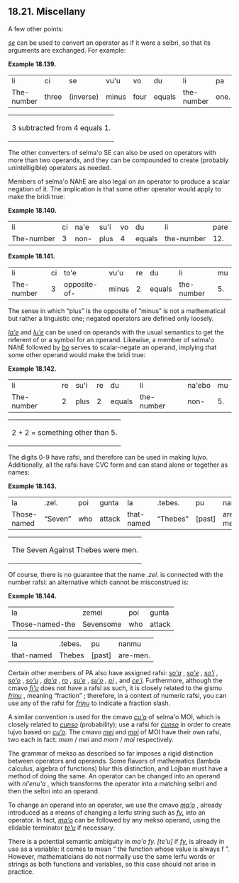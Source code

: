 <a id="section-miscellany"></a>18.21. <a id="c18s21"></a>Miscellany
-------------------------------------------------------------------

A few other points:

<a id="id-1.19.23.3.1" class="indexterm"></a><a id="id-1.19.23.3.2" class="indexterm"></a>_<a id="id-1.19.23.3.3.1" class="indexterm"></a>[_se_](../go01#valsi-se)_ can be used to convert an operator as if it were a selbri, so that its arguments are exchanged. For example:

<div class="interlinear-gloss-example example">
<a id="example-random-id-NwYJ"></a>

**Example 18.139. <a id="c18e21d1"></a>** 

<table class="interlinear-gloss"><colgroup></colgroup><tbody><tr class="jbo"><td>li</td><td>ci</td><td>se</td><td>vu'u</td><td>vo</td><td>du</td><td>li</td><td>pa</td></tr><tr class="gloss"><td>The-number</td><td>three</td><td>(inverse)</td><td>minus</td><td>four</td><td>equals</td><td>the-number</td><td>one.</td></tr></tbody></table>

<table class="interlinear-gloss"><tbody><tr class="para"><td colspan="12321"><p class="natlang">3 subtracted from 4 equals 1.</p></td></tr></tbody></table>

</div>  

The other converters of selma'o SE can also be used on operators with more than two operands, and they can be compounded to create (probably unintelligible) operators as needed.

<a id="id-1.19.23.6.1" class="indexterm"></a><a id="id-1.19.23.6.2" class="indexterm"></a>Members of selma'o NAhE are also legal on an operator to produce a scalar negation of it. The implication is that some other operator would apply to make the bridi true:

<div class="interlinear-gloss-example example">
<a id="example-random-id-qIPR"></a>

**Example 18.140. <a id="c18e21d2"></a>** 

<table class="interlinear-gloss"><colgroup></colgroup><tbody><tr class="jbo"><td>li</td><td>ci</td><td>na'e</td><td>su'i</td><td>vo</td><td>du</td><td>li</td><td>pare</td></tr><tr class="gloss"><td>The-number</td><td>3</td><td>non-</td><td>plus</td><td>4</td><td>equals</td><td>the-number</td><td>12.</td></tr></tbody></table>

</div>  
<div class="interlinear-gloss-example example">
<a id="example-random-id-qiqd"></a>

**Example 18.141. <a id="c18e21d3"></a><a id="id-1.19.23.8.1.2" class="indexterm"></a>** 

<table class="interlinear-gloss"><colgroup></colgroup><tbody><tr class="jbo"><td>li</td><td>ci</td><td>to'e</td><td>vu'u</td><td>re</td><td>du</td><td>li</td><td>mu</td></tr><tr class="gloss"><td>The-number</td><td>3</td><td>opposite-of-</td><td>minus</td><td>2</td><td>equals</td><td>the-number</td><td>5.</td></tr></tbody></table>

</div>  

The sense in which “plus” is the opposite of “minus” is not a mathematical but rather a linguistic one; negated operators are defined only loosely.

<a id="id-1.19.23.10.1" class="indexterm"></a><a id="id-1.19.23.10.2" class="indexterm"></a><a id="id-1.19.23.10.3" class="indexterm"></a>_<a id="id-1.19.23.10.4.1" class="indexterm"></a>[_la'e_](../go01#valsi-lahe)_ and _<a id="id-1.19.23.10.5.1" class="indexterm"></a>[_lu'e_](../go01#valsi-luhe)_ can be used on operands with the usual semantics to get the referent of or a symbol for an operand. Likewise, a member of selma'o NAhE followed by _<a id="id-1.19.23.10.6.1" class="indexterm"></a>[_bo_](../go01#valsi-bo)_ serves to scalar-negate an operand, implying that some other operand would make the bridi true:

<div class="interlinear-gloss-example example">
<a id="example-random-id-3het"></a>

**Example 18.142. <a id="c18e21d4"></a>** 

<table class="interlinear-gloss"><colgroup></colgroup><tbody><tr class="jbo"><td>li</td><td>re</td><td>su'i</td><td>re</td><td>du</td><td>li</td><td>na'ebo</td><td>mu</td></tr><tr class="gloss"><td>The-number</td><td>2</td><td>plus</td><td>2</td><td>equals</td><td>the-number</td><td>non-</td><td>5.</td></tr></tbody></table>

<table class="interlinear-gloss"><tbody><tr class="para"><td colspan="12321"><p class="natlang">2 + 2 = something other than 5.</p></td></tr></tbody></table>

</div>  

<a id="id-1.19.23.12.1" class="indexterm"></a><a id="id-1.19.23.12.2" class="indexterm"></a>The digits 0-9 have rafsi, and therefore can be used in making lujvo. Additionally, all the rafsi have CVC form and can stand alone or together as names:

<div class="interlinear-gloss-example example">
<a id="example-random-id-hvGK"></a>

**Example 18.143. <a id="c18e21d5"></a>** 

<table class="interlinear-gloss"><colgroup></colgroup><tbody><tr class="jbo"><td>la</td><td>.zel.</td><td>poi</td><td>gunta</td><td>la</td><td>.tebes.</td><td>pu</td><td>nanmu</td></tr><tr class="gloss"><td>Those-named</td><td><span class="quote">“<span class="quote">Seven</span>”</span></td><td>who</td><td>attack</td><td>that-named</td><td><span class="quote">“<span class="quote">Thebes</span>”</span></td><td>[past]</td><td>are-men.</td></tr></tbody></table>

<table class="interlinear-gloss"><tbody><tr class="para"><td colspan="12321"><p class="natlang">The Seven Against Thebes were men.</p></td></tr></tbody></table>

</div>  

Of course, there is no guarantee that the name _.zel._ is connected with the number rafsi: an alternative which cannot be misconstrued is:

<div class="interlinear-gloss-example example">
<a id="example-random-id-pf3n"></a>

**Example 18.144. <a id="c18e21d6"></a>** 

<table class="interlinear-gloss"><colgroup></colgroup><tbody><tr class="jbo"><td>la</td><td>zemei</td><td>poi</td><td>gunta</td></tr><tr class="gloss"><td>Those-named-the</td><td>Sevensome</td><td>who</td><td>attack</td></tr></tbody></table>

<table class="interlinear-gloss"><colgroup></colgroup><tbody><tr class="jbo"><td>la</td><td>.tebes.</td><td>pu</td><td>nanmu</td></tr><tr class="gloss"><td>that-named</td><td>Thebes</td><td>[past]</td><td>are-men.</td></tr></tbody></table>

</div>  

<a id="id-1.19.23.16.1" class="indexterm"></a><a id="id-1.19.23.16.2" class="indexterm"></a>Certain other members of PA also have assigned rafsi: _<a id="id-1.19.23.16.3.1" class="indexterm"></a>[_so'a_](../go01#valsi-soha)_ , _<a id="id-1.19.23.16.4.1" class="indexterm"></a>[_so'e_](../go01#valsi-sohe)_ , _<a id="id-1.19.23.16.5.1" class="indexterm"></a>[_so'i_](../go01#valsi-sohi)_ , _<a id="id-1.19.23.16.6.1" class="indexterm"></a>[_so'o_](../go01#valsi-soho)_ , _<a id="id-1.19.23.16.7.1" class="indexterm"></a>[_so'u_](../go01#valsi-sohu)_ , _<a id="id-1.19.23.16.8.1" class="indexterm"></a>[_da'a_](../go01#valsi-daha)_ , _<a id="id-1.19.23.16.9.1" class="indexterm"></a>[_ro_](../go01#valsi-ro)_ , _<a id="id-1.19.23.16.10.1" class="indexterm"></a>[_su'e_](../go01#valsi-suhe)_ , _<a id="id-1.19.23.16.11.1" class="indexterm"></a>[_su'o_](../go01#valsi-suho)_ , _<a id="id-1.19.23.16.12.1" class="indexterm"></a>[_pi_](../go01#valsi-pi)_ , and _<a id="id-1.19.23.16.13.1" class="indexterm"></a>[_ce'i_](../go01#valsi-cehi)_. Furthermore, although the cmavo _<a id="id-1.19.23.16.14.1" class="indexterm"></a>[_fi'u_](../go01#valsi-fihu)_ does not have a rafsi as such, it is closely related to the gismu _<a id="id-1.19.23.16.15.1" class="indexterm"></a>[_frinu_](../go01#valsi-frinu)_ , meaning “fraction” ; therefore, in a context of numeric rafsi, you can use any of the rafsi for _<a id="id-1.19.23.16.17.1" class="indexterm"></a>[_frinu_](../go01#valsi-frinu)_ to indicate a fraction slash.

<a id="id-1.19.23.17.1" class="indexterm"></a>A similar convention is used for the cmavo _<a id="id-1.19.23.17.2.1" class="indexterm"></a>[_cu'o_](../go01#valsi-cuho)_ of selma'o MOI, which is closely related to _<a id="id-1.19.23.17.3.1" class="indexterm"></a>[_cunso_](../go01#valsi-cunso)_ (probability); use a rafsi for _<a id="id-1.19.23.17.4.1" class="indexterm"></a>[_cunso_](../go01#valsi-cunso)_ in order to create lujvo based on _<a id="id-1.19.23.17.5.1" class="indexterm"></a>[_cu'o_](../go01#valsi-cuho)_. The cmavo _<a id="id-1.19.23.17.6.1" class="indexterm"></a>[_mei_](../go01#valsi-mei)_ and _<a id="id-1.19.23.17.7.1" class="indexterm"></a>[_moi_](../go01#valsi-moi)_ of MOI have their own rafsi, two each in fact: _mem_ / _mei_ and _mom_ / _moi_ respectively.

<a id="id-1.19.23.18.1" class="indexterm"></a><a id="id-1.19.23.18.2" class="indexterm"></a><a id="id-1.19.23.18.3" class="indexterm"></a><a id="id-1.19.23.18.4" class="indexterm"></a><a id="id-1.19.23.18.5" class="indexterm"></a>The grammar of mekso as described so far imposes a rigid distinction between operators and operands. Some flavors of mathematics (lambda calculus, algebra of functions) blur this distinction, and Lojban must have a method of doing the same. An operator can be changed into an operand with _<a id="id-1.19.23.18.6.1" class="indexterm"></a>ni'enu'a_ , which transforms the operator into a matching selbri and then the selbri into an operand.

<a id="id-1.19.23.19.1" class="indexterm"></a><a id="id-1.19.23.19.2" class="indexterm"></a><a id="id-1.19.23.19.3" class="indexterm"></a>To change an operand into an operator, we use the cmavo _<a id="id-1.19.23.19.4.1" class="indexterm"></a>[_ma'o_](../go01#valsi-maho)_ , already introduced as a means of changing a lerfu string such as _<a id="id-1.19.23.19.5.1" class="indexterm"></a>[_fy._](../go01#valsi-fy)_ into an operator. In fact, _<a id="id-1.19.23.19.6.1" class="indexterm"></a>[_ma'o_](../go01#valsi-maho)_ can be followed by any mekso operand, using the elidable terminator _<a id="id-1.19.23.19.7.1" class="indexterm"></a>[_te'u_](../go01#valsi-tehu)_ if necessary.

<a id="id-1.19.23.20.1" class="indexterm"></a>There is a potential semantic ambiguity in _<a id="id-1.19.23.20.2.1" class="indexterm"></a>ma'o fy. \[te'u\]_ if _<a id="id-1.19.23.20.3.1" class="indexterm"></a>[_fy._](../go01#valsi-fy)_ is already in use as a variable: it comes to mean “ the function whose value is always f ”. However, mathematicians do not normally use the same lerfu words or strings as both functions and variables, so this case should not arise in practice.
